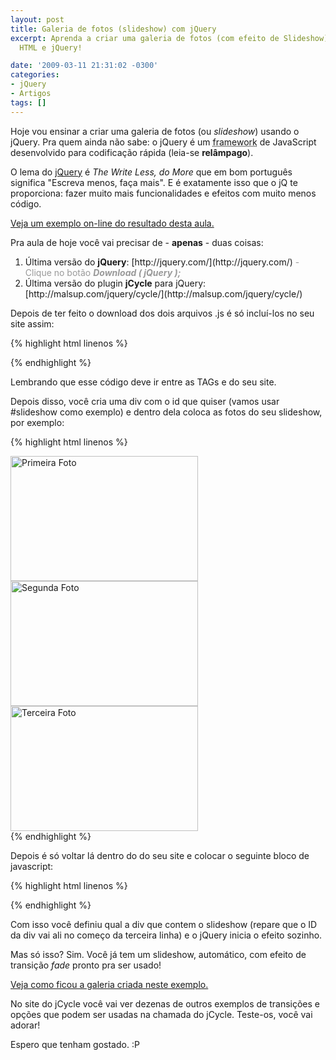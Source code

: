 ```yaml
---
layout: post
title: Galeria de fotos (slideshow) com jQuery
excerpt: Aprenda a criar uma galeria de fotos (com efeito de Slideshow) usando apenas
  HTML e jQuery!

date: '2009-03-11 21:31:02 -0300'
categories:
- jQuery
- Artigos
tags: []
---
```

Hoje vou ensinar a criar uma galeria de fotos (ou <em>slideshow</em>) usando o jQuery. Pra quem ainda não sabe: o jQuery é um <abbr title="Em desenvolvimento de software, um framework ou arcabouço é uma abstração que une códigos comuns entre vários projetos de software provendo uma funcionalidade genérica. Um framework pode atingir uma funcionalidade específica, por configuração, durante a programação de uma aplicação.">framework</abbr> de JavaScript desenvolvido para codificação rápida (leia-se <strong>relâmpago</strong>).

O lema do [jQuery](http://jquery.com/) é <em>The Write Less, do More</em> que em bom português significa "Escreva menos, faça mais". E é exatamente isso que o jQ te proporciona: fazer muito mais funcionalidades e efeitos com muito menos código.

[Veja um exemplo on-line do resultado desta aula.](/exemplo1)

Pra aula de hoje você vai precisar de - <strong>apenas</strong> - duas coisas:

<ol>
<li>Última versão do <strong>jQuery</strong>: [http://jquery.com/](http://jquery.com/) <span style="color: #999999;">- Clique no botão <em><strong>Download ( jQuery );</strong></em></span></li>
<li>Última versão do plugin <strong>jCycle</strong> para jQuery: [http://malsup.com/jquery/cycle/](http://malsup.com/jquery/cycle/)</li>
</ol>
Depois de ter feito o download dos dois arquivos .js é só incluí-los no seu site assim:


{% highlight html linenos %}
<head>
<script src="_pasta_/jquery.js" type="text/javascript"></script>
<script src="_pasta_/jcycle.js" type="text/javascript"></script>
</head>
{% endhighlight %}

Lembrando que esse código deve ir entre as TAGs <head> e </head> do seu site.

Depois disso, você cria uma div com o id que quiser (vamos usar #slideshow como exemplo) e dentro dela coloca as fotos do seu slideshow, por exemplo:


{% highlight html linenos %}
<div id="slideShow">
<img src="imagens/foto1.jpg" alt="Primeira Foto" width="300" height="200" />
<img src="imagens/foto2.jpg" alt="Segunda Foto" width="300" height="200" />
<img src="imagens/foto3.jpg" alt="Terceira Foto" width="300" height="200" />
</div>
{% endhighlight %}

Depois é só voltar lá dentro do <head> do seu site e colocar o seguinte bloco de javascript:


{% highlight html linenos %}
<script type="text/javascript">
<!--
$(function() {
$('#slideShow').cycle({ fx: 'fade' });
});
// -->
</script>
{% endhighlight %}

Com isso você definiu qual a div que contem o slideshow (repare que o ID da div vai ali no começo da terceira linha) e o jQuery inicia o efeito sozinho.

Mas só isso? Sim. Você já tem um slideshow, automático, com efeito de transição <em>fade</em> pronto pra ser usado!

[Veja como ficou a galeria criada neste exemplo.](/exemplo1)

No site do jCycle você vai ver dezenas de outros exemplos de transições e opções que podem ser usadas na chamada do jCycle. Teste-os, você vai adorar!

Espero que tenham gostado.  :P

